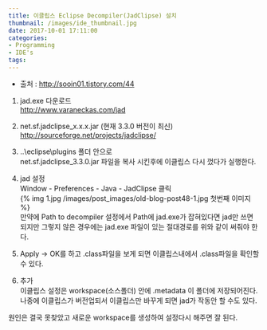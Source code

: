 ```yaml
---
title: 이클립스 Eclipse Decompiler(JadClipse) 설치
thumbnail: /images/ide_thumbnail.jpg
date: 2017-10-01 17:11:00
categories:
- Programming
- IDE's
tags:
---
```

- 출처 : http://sooin01.tistory.com/44


1. jad.exe 다운로드  
http://www.varaneckas.com/jad

2. net.sf.jadclipse_x.x.x.jar (현재 3.3.0 버전이 최신)  
http://sourceforge.net/projects/jadclipse/

3. ..\eclipse\plugins 폴더 안으로  
net.sf.jadclipse_3.3.0.jar 파일을 복사 시킨후에 이클립스 다시 껐다가 실행한다.

4. jad 설정  
Window - Preferences - Java - JadClipse 클릭  
{% img 1.jpg /images/post_images/old-blog-post48-1.jpg 첫번째 이미지 %}  
만약에 Path to decompiler 설정에서 Path에 jad.exe가 잡혀있다면 jad만 쓰면 되지만 그렇지 않은 경우에는 jad.exe 파일이 있는 절대경로를 위와 같이 써줘야 한다.

5. Apply -> OK를 하고 .class파일을 보게 되면 이클립스내에서 .class파일을 확인할 수 있다.

6. 추가  
이클립스 설정은 workspace(소스폴더) 안에 .metadata 이 폴더에 저장되어진다.  
나중에 이클립스가 버전업되서 이클립스만 바꾸게 되면 jad가 작동안 할 수도 있다.

원인은 결국 못찾았고 새로운 workspace를 생성하여 설정다시 해주면 잘 된다.
